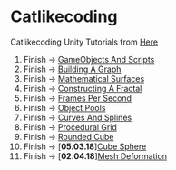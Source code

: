 # Catlikecoding
Catlikecoding Unity Tutorials from [Here](http://catlikecoding.com/unity/tutorials/)

1.  Finish -> [GameObjects And Scripts](http://catlikecoding.com/unity/tutorials/basics/game-objects-and-scripts/)
2.  Finish -> [Building A Graph](http://catlikecoding.com/unity/tutorials/basics/building-a-graph/)
3.  Finish -> [Mathematical Surfaces](http://catlikecoding.com/unity/tutorials/basics/mathematical-surfaces/)
4.  Finish -> [Constructing A Fractal](http://catlikecoding.com/unity/tutorials/constructing-a-fractal/)
5.  Finish -> [Frames Per Second](http://catlikecoding.com/unity/tutorials/frames-per-second/)
6.  Finish -> [Object Pools](http://catlikecoding.com/unity/tutorials/object-pools/)
7.  Finish -> [Curves And Splines](http://catlikecoding.com/unity/tutorials/curves-and-splines/)
8.  Finish -> [Procedural Grid](http://catlikecoding.com/unity/tutorials/procedural-grid/)
9.	Finish -> [Rounded Cube](http://catlikecoding.com/unity/tutorials/rounded-cube/)
10. Finish -> [**05.03.18**][Cube Sphere](http://catlikecoding.com/unity/tutorials/cube-sphere/)
11. Finish -> [**02.04.18**][Mesh Deformation](http://catlikecoding.com/unity/tutorials/mesh-deformation/)